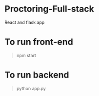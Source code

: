 # Proctoring-Full-stack
React and flask app
#
#
# To run front-end
> npm start
#
#
# To run backend
> python app.py
